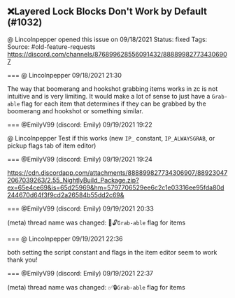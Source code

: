 ## ❌Layered Lock Blocks Don't Work by Default (#1032)
@ Lincolnpepper opened this issue on 09/18/2021
Status: fixed
Tags: 
Source: #old-feature-requests https://discord.com/channels/876899628556091432/888899827734306907


=== @ Lincolnpepper 09/18/2021 21:30

The way that boomerang and hookshot grabbing items works in zc is not intuitive and is very limiting. It would make a lot of sense to just have a `Grab-able` flag for each item that determines if they can be grabbed by the boomerang and hookshot or something similar.

=== @EmilyV99 (discord: Emily) 09/19/2021 19:22

@ Lincolnpepper
Test if this works (new `IP_` constant, `IP_ALWAYSGRAB`, or pickup flags tab of item editor)

=== @EmilyV99 (discord: Emily) 09/19/2021 19:24


https://cdn.discordapp.com/attachments/888899827734306907/889230472067039263/2.55_NightlyBuild_Package.zip?ex=65e4ce69&is=65d25969&hm=5797706529ee6c2c1e03316ee95fda80d244670d64f3f9cd2a26584b55dd2c69&

=== @EmilyV99 (discord: Emily) 09/19/2021 20:33

(meta) thread name was changed: 💊🔓`Grab-able` flag for items

=== @ Lincolnpepper 09/19/2021 22:36

both setting the script constant and flags in the item editor seem to work
thank you!

=== @EmilyV99 (discord: Emily) 09/19/2021 22:37

(meta) thread name was changed: ✅🔒`Grab-able` flag for items
